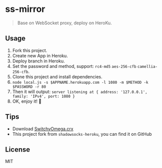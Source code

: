 # ss-mirror

> Base on WebSocket proxy, deploy on HeroKu.

## Usage

1. Fork this project.
2. Create new App in Heroku.
3. Deploy branch in Heroku.
4. Set the password and method, support: `rc4-md5` `aes-256-cfb` `camellia-256-cfb`.
5. Clone this project and install dependencies.
6. `node local.js -s $APPNAME.herokuapp.com -l 1080 -m $METHOD -k $PASSWORD -r 80`
7. Then it will output: `server listening at { address: '127.0.0.1', family: 'IPv4', port: 1080 }`
8. OK, enjoy it! 🤡

## Tips

* Download [SwitchyOmega.crx](https://github.com/FelisCatus/SwitchyOmega/releases)
* This project fork from `shadowsocks-heroku`, you can find it on GitHub

## License

MIT